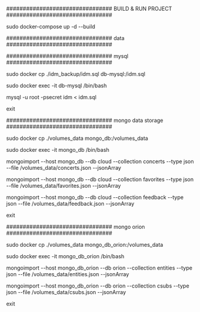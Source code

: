 ################################ BUILD & RUN PROJECT ################################

sudo docker-compose up -d --build

################################ data ################################

################################ mysql ################################

sudo docker cp ./idm_backup/idm.sql db-mysql:/idm.sql

sudo docker exec -it db-mysql /bin/bash

mysql -u root -psecret idm < idm.sql

exit

################################ mongo data storage ################################

sudo docker cp ./volumes_data mongo_db:/volumes_data

sudo docker exec -it mongo_db /bin/bash

mongoimport --host mongo_db --db cloud --collection concerts --type json --file /volumes_data/concerts.json --jsonArray

mongoimport --host mongo_db --db cloud --collection favorites --type json --file /volumes_data/favorites.json --jsonArray

mongoimport --host mongo_db --db cloud --collection feedback --type json --file /volumes_data/feedback.json --jsonArray

exit

################################ mongo orion ################################

sudo docker cp ./volumes_data mongo_db_orion:/volumes_data

sudo docker exec -it mongo_db_orion /bin/bash

mongoimport --host mongo_db_orion --db orion --collection entities --type json --file /volumes_data/entities.json --jsonArray

mongoimport --host mongo_db_orion --db orion --collection csubs --type json --file /volumes_data/csubs.json --jsonArray

exit
